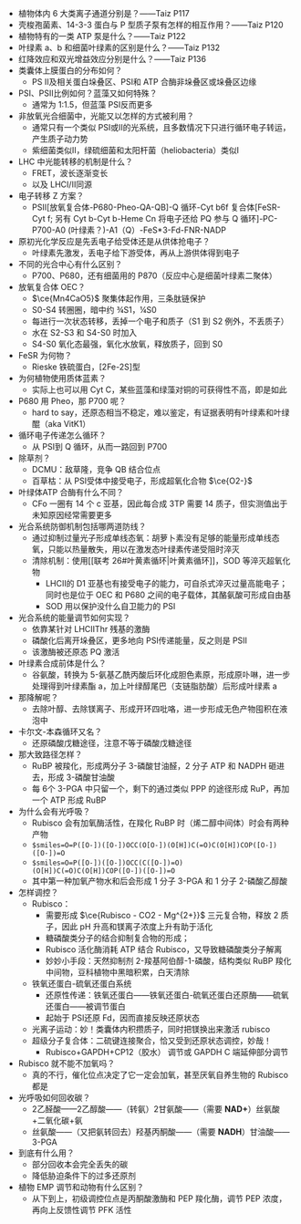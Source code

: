 - 植物体内 6 大类离子通道分别是？——Taiz P117
- 壳梭孢菌素、14-3-3 蛋白与 P 型质子泵有怎样的相互作用？——Taiz P120
- 植物特有的一类 ATP 泵是什么？——Taiz P122
- 叶绿素 a、b 和细菌叶绿素的区别是什么？——Taiz P132
- 红降效应和双光增益效应分别是什么？——Taiz P136
- 类囊体上膜蛋白的分布如何？
	- PS Ⅱ及相关蛋白垛叠区、PSⅠ和 ATP 合酶非垛叠区或垛叠区边缘
- PSⅠ、PSⅡ比例如何？蓝藻又如何特殊？
	- 通常为 1:1.5，但蓝藻 PSⅠ反而更多
- 非放氧光合细菌中，光能又以怎样的方式被利用？
	- 通常只有一个类似 PSⅠ或Ⅱ的光系统，且多数情况下只进行循环电子转运，产生质子动力势
	- 紫细菌类似Ⅱ，绿硫细菌和太阳杆菌（heliobacteria）类似Ⅰ
- LHC 中光能转移的机制是什么？
	- FRET，波长逐渐变长
	- 以及 LHCⅠ/Ⅱ同源
- 电子转移 Z 方案？
	- PSⅡ[放氧复合体-P680-Pheo-QA-QB]-Q 循环-Cyt b6f 复合体[FeSR-Cyt f; 另有 Cyt b-Cyt b-Heme Cn 将电子还给 PQ 参与 Q 循环]-PC-P700-A0 (叶绿素？)-A1（Q）-FeS\*3-Fd-FNR-NADP
- 原初光化学反应是先丢电子给受体还是从供体抢电子？
	- 叶绿素先激发，丢电子给下游受体，再从上游供体得到电子
- 不同的光合中心有什么区别？
	- P700、P680，还有细菌用的 P870（反应中心是细菌叶绿素二聚体）
- 放氧复合体 OEC？
	- $\ce{Mn4CaO5}$ 聚集体起作用，三条肽链保护
	- S0-S4 转圈圈，暗中约 ¾S1，¼S0
	- 每进行一次状态转移，丢掉一个电子和质子（S1 到 S2 例外，不丢质子）
	- 水在 S2-S3 和 S4-S0 时加入
	- S4-S0 氧化态最强，氧化水放氧，释放质子，回到 S0
- FeSR 为何物？
	- Rieske 铁硫蛋白，[2Fe-2S]型
- 为何植物使用质体蓝素？
	- 实际上也可以用 Cyt C，某些蓝藻和绿藻对铜的可获得性不高，即是如此
- P680 用 Pheo，那 P700 呢？
	- hard to say，还原态相当不稳定，难以鉴定，有证据表明有叶绿素和叶绿醌（aka VitK1）
- 循环电子传递怎么循环？
	- 从 PSⅠ到 Q 循环，从而一路回到 P700
- 除草剂？
	- DCMU：敌草隆，竞争 QB 结合位点
	- 百草枯：从 PSⅠ受体中接受电子，形成超氧化合物 $\ce{O2-}$
- 叶绿体ATP 合酶有什么不同？
	- CFo 一圈有 14 个 c 亚基，因此每合成 3TP 需要 14 质子，但实测值出于未知原因经常需要更多
- 光合系统防御机制包括哪两道防线？
	- 通过抑制过量光子形成单线态氧：胡萝卜素没有足够的能量形成单线态氧，只能以热量散失，用以在激发态叶绿素传递受阻时淬灭
	- 清除机制：使用[[联考 26#叶黄素循环|叶黄素循环]]，SOD 等淬灭超氧化物
		- LHCⅡ的 D1 亚基也有接受电子的能力，可自杀式淬灭过量高能电子；同时也是位于 OEC 和 P680 之间的电子载体，其酪氨酸可形成自由基
		- SOD 用以保护没什么自卫能力的 PSⅠ
- 光合系统的能量调节如何实现？
	- 依靠某针对 LHCⅡThr 残基的激酶
	- 磷酸化后离开垛叠区，更多地向 PSⅠ传递能量，反之则是 PSⅡ
	- 该激酶被还原态 PQ 激活
- 叶绿素合成前体是什么？
	- 谷氨酸，转换为 5-氨基乙酰丙酸后环化成胆色素原，形成原卟啉，进一步处理得到叶绿素酯 a，加上叶绿醇尾巴（支链脂肪酸）后形成叶绿素 a
- 那降解呢？
	- 去除叶醇、去除镁离子、形成开环四吡咯，进一步形成无色产物囤积在液泡中
- 卡尔文-本森循环又名？
	- 还原磷酸戊糖途径，注意不等于磷酸戊糖途径
- 那大致路径怎样？
	- RuBP 被羧化，形成两分子 3-磷酸甘油醛，2 分子 ATP 和 NADPH 砸进去，形成 3-磷酸甘油酸
	- 每 6个 3-PGA 中只留一个，剩下的通过类似 PPP 的途径形成 RuP，再加一个 ATP 形成 RuBP
- 为什么会有光呼吸？
	- Rubisco 会有加氧酶活性，在羧化 RuBP 时（烯二醇中间体）时会有两种产物
	- `$smiles=O=P([O-])([O-])OCC(O[O-])(O[H])C(=O)C(O[H])COP([O-])([O-])=O` 	
	- `$smiles=O=P([O-])([O-])OCC(C([O-])=O)(O[H])C(=O)C(O[H])COP([O-])([O-])=O`
	- 其中第一种加氧产物水和后会形成 1 分子 3-PGA 和 1 分子 2-磷酸乙醇酸
- 怎样调控？
	- Rubisco：
		- 需要形成 $\ce{Rubisco - CO2 - Mg^{2+}}$ 三元复合物，释放 2 质子，因此 pH 升高和镁离子浓度上升有助于活化
		- 糖磷酸类分子的结合抑制复合物的形成；
		- Rubisco 活化酶消耗 ATP 结合 Rubisco，又导致糖磷酸类分子解离
		- 妙妙小手段：天然抑制剂 2-羧基阿伯醇-1-磷酸，结构类似 RuBP 羧化中间物，豆科植物中黑暗积累，白天清除
	- 铁氧还蛋白-硫氧还蛋白系统
		- 还原性传递：铁氧还蛋白——铁氧还蛋白-硫氧还蛋白还原酶——硫氧还蛋白——被调节蛋白
		- 起始于 PSⅠ还原 Fd，因而直接反映还原状态
	- 光离子运动：妙！类囊体内积攒质子，同时把镁换出来激活 rubisco
	- 超级分子复合体：二硫键连接聚合，恰又受到还原状态调控，妙哉！
		- Rubisco+GAPDH+CP12（胶水） 调节或 GAPDH C 端延伸部分调节
- Rubisco 就不能不加氧吗？
	- 真的不行，催化位点决定了它一定会加氧，甚至厌氧自养生物的 Rubisco 都是
- 光呼吸如何回收碳？
	- 2乙醛酸——2乙醇酸——（转氨）2甘氨酸——（需要 **NAD+**）丝氨酸+二氧化碳+氨
	- 丝氨酸——（又把氨转回去）羟基丙酮酸——（需要 **NADH**）甘油酸——3-PGA
- 到底有什么用？
	- 部分回收本会完全丢失的碳
	- 降低胁迫条件下的过多还原剂
- 植物 EMP 调节和动物有什么区别？
	- 从下到上，初级调控位点是丙酮酸激酶和 PEP 羧化酶，调节 PEP 浓度，再向上反馈性调节 PFK 活性
